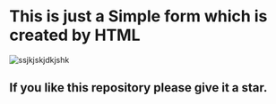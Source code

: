 <h1>
This is just a Simple form which is created by HTML
</h1>


![ssjkjskjdkjshk](https://github.com/user-attachments/assets/711bf923-3490-41fe-b71a-7c7d8591755d)

## If you like this repository please give it a star.
